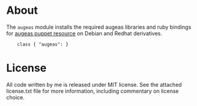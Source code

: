 About
================================================================================

The `augeas` module installs the required augeas libraries and ruby bindings
for [augeas puppet resource](http://docs.puppetlabs.com/references/latest/type.html#augeas)
on Debian and Redhat derivatives.

```puppet
	class { "augeas": }
```

License
================================================================================

All code written by me is released under MIT license. See the attached
license.txt file for more information, including commentary on license choice.
